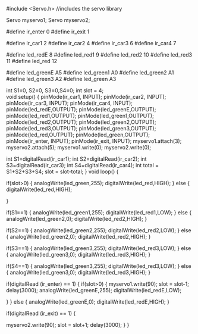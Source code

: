 #include <Servo.h> //includes the servo library

Servo myservo1;
Servo myservo2;


#define ir_enter 0
#define ir_exit  1

#define ir_car1 2
#define ir_car2 4
#define ir_car3 6
#define ir_car4 7

#define led_redE 8
#define led_red1 9
#define led_red2 10
#define led_red3 11
#define led_red 12

#define led_greenE A5
#define led_green1 A0
#define led_green2 A1
#define led_green3 A2
#define led_green A3

int S1=0, S2=0, S3=0,S4=0;
int slot = 4;  
void setup()
{
pinMode(ir_car1, INPUT);
pinMode(ir_car2, INPUT);
pinMode(ir_car3, INPUT);
pinMode(ir_car4, INPUT);
pinMode(led_redE,OUTPUT);
pinMode(led_greenE,OUTPUT);
pinMode(led_red1,OUTPUT);
pinMode(led_green1,OUTPUT);
pinMode(led_red2,OUTPUT);
pinMode(led_green2,OUTPUT);
pinMode(led_red3,OUTPUT);
pinMode(led_green3,OUTPUT);
pinMode(led_red,OUTPUT);
pinMode(led_green,OUTPUT);
pinMode(ir_enter, INPUT);
pinMode(ir_exit, INPUT);
myservo1.attach(3);
myservo2.attach(5);
myservo1.write(0);
myservo2.write(0);

int S1=digitalRead(ir_car1);
int S2=digitalRead(ir_car2);
int S3=digitalRead(ir_car3);
int S4=digitalRead(ir_car4);
int total = S1+S2+S3+S4;
slot = slot-total; 
}
void loop()
{

if(slot>0)
{
analogWrite(led_green,255);
digitalWrite(led_red,HIGH);
}
else
{
digitalWrite(led_red,HIGH);

}


if(S1==1)
{
analogWrite(led_green1,255);
digitalWrite(led_red1,LOW);
}
else
{
analogWrite(led_green2,0);
digitalWrite(led_red2,HIGH);
}

if(S2==1)
{
analogWrite(led_green2,255);
digitalWrite(led_red2,LOW);
}
else
{
analogWrite(led_green2,0);
digitalWrite(led_red2,HIGH);
}

if(S3==1)
{
analogWrite(led_green3,255);
digitalWrite(led_red3,LOW);
}
else
{
analogWrite(led_green3,0);
digitalWrite(led_red3,HIGH);
}

if(S4==1)
{
analogWrite(led_green3,255);
digitalWrite(led_red3,LOW);
}
else
{
analogWrite(led_green3,0);
digitalWrite(led_red3,HIGH);
}


if(digitalRead (ir_enter) == 1)
{
if(slot>0)
{
  myservo1.write(90); 
  slot = slot-1;
  delay(3000);
  analogWrite(led_greenE,255);
  digitalWrite(led_redE,LOW);
    
 }
}
else
{
  analogWrite(led_greenE,0);
  digitalWrite(led_redE,HIGH);
}   

if(digitalRead (ir_exit) == 1)
{
  
  myservo2.write(90); 
  slot = slot+1;
  delay(3000);
}
}
